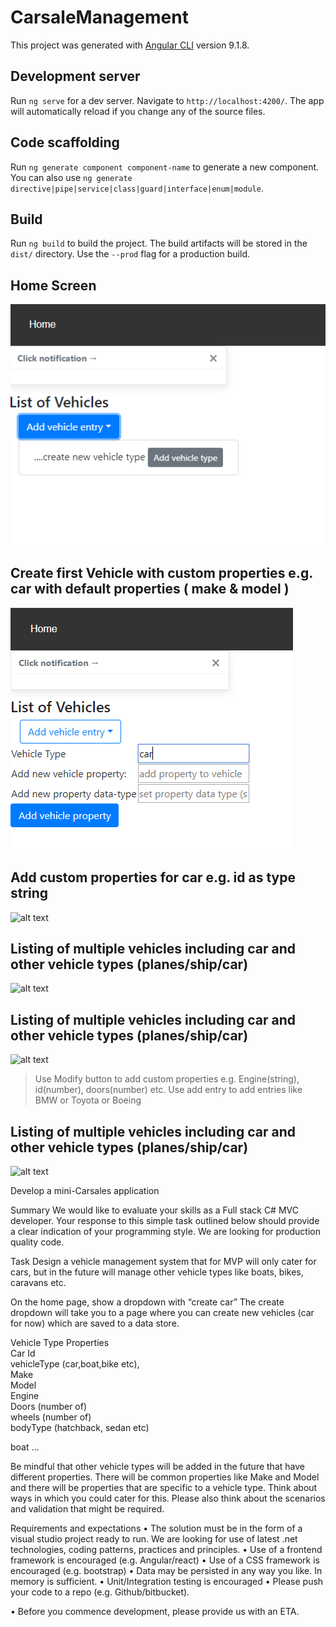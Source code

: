 # CarsaleManagement

This project was generated with [Angular CLI](https://github.com/angular/angular-cli) version 9.1.8.

## Development server

Run `ng serve` for a dev server. Navigate to `http://localhost:4200/`. The app will automatically reload if you change any of the source files.

## Code scaffolding

Run `ng generate component component-name` to generate a new component. You can also use `ng generate directive|pipe|service|class|guard|interface|enum|module`.

## Build

Run `ng build` to build the project. The build artifacts will be stored in the `dist/` directory. Use the `--prod` flag for a production build.

## Home Screen
![alt text](https://github.com/yadav26/carsales-codingtest/blob/master/src/assets/docs/home_create_vehicle.PNG?raw=true)

## Create first Vehicle with custom properties e.g. car with default properties ( make & model )
![alt text](https://github.com/yadav26/carsales-codingtest/blob/master/src/assets/docs/OnSelectAddVehicleTypeInDropDown.PNG?raw=true)

## Add custom properties for car e.g. id as type string 
![alt text](https://github.com/yadav26/carsales-codingtest/blob/master/src/assets/docs/AddCustomProperties?raw=true)

## Listing of multiple vehicles including car and other vehicle types (planes/ship/car)  
![alt text](https://github.com/yadav26/carsales-codingtest/blob/master/src/assets/docs/MultipleVehiclesCreated?raw=true)

## Listing of multiple vehicles including car and other vehicle types (planes/ship/car)  
![alt text](https://github.com/yadav26/carsales-codingtest/blob/master/src/assets/docs/MultipleVehiclesCreated?raw=true)

>Use Modify button to add custom properties e.g. Engine(string), id(number), doors(number) etc.
>Use add <VehicleTypes> entry to add entries like BMW or Toyota or Boeing
  
## Listing of multiple vehicles including car and other vehicle types (planes/ship/car)  
![alt text](https://github.com/yadav26/carsales-codingtest/blob/master/src/assets/docs/MultipleVehiclesCreated?raw=true)  



Develop a mini-Carsales application

Summary
We would like to evaluate your skills as a Full stack C# MVC developer. Your response to this simple task outlined below should provide a clear indication of your programming style.  We are looking for production quality code.
 
Task
Design a vehicle management system that for MVP will only cater for cars, but in the future will manage other vehicle types like boats, bikes, caravans etc.

On the home page, show a dropdown with “create car” The create dropdown will take you to a page where you can create new vehicles (car for now) which are saved to a data store. 

Vehicle Type	Properties	
Car	Id	
	vehicleType (car,boat,bike etc),	
	Make	
	Model	
	Engine	
	Doors (number of)	
	wheels (number of)	
	bodyType (hatchback, sedan etc)	
		
boat	…	

Be mindful that other vehicle types will be added in the future that have different properties. There will be common properties like Make and Model and there will be properties that are specific to a vehicle type. Think about ways in which you could cater for this. Please also think about the scenarios and validation that might be required.
 
Requirements and expectations
•	The solution must be in the form of a visual studio project ready to run. We are looking for use of latest .net technologies, coding patterns, practices and principles.
•	Use of a frontend framework is encouraged (e.g. Angular/react)
•	Use of a CSS framework is encouraged (e.g. bootstrap)
•	Data may be persisted in any way you like. In memory is sufficient.
•	Unit/Integration testing is encouraged
•	Please push your code to a repo (e.g. Github/bitbucket).

•	Before you commence development, please provide us with an ETA.
